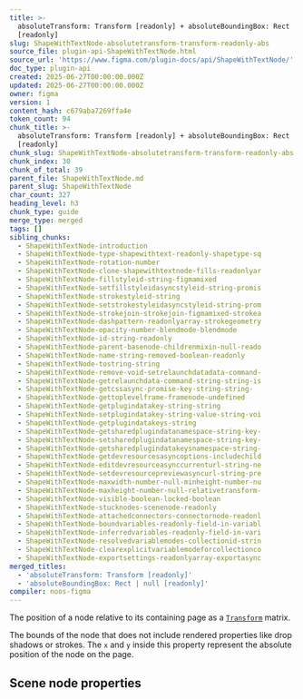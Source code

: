 ```yaml
---
title: >-
  absoluteTransform: Transform [readonly] + absoluteBoundingBox: Rect | null
  [readonly]
slug: ShapeWithTextNode-absolutetransform-transform-readonly-abs
source_file: plugin-api-ShapeWithTextNode.html
source_url: 'https://www.figma.com/plugin-docs/api/ShapeWithTextNode/'
doc_type: plugin-api
created: 2025-06-27T00:00:00.000Z
updated: 2025-06-27T00:00:00.000Z
owner: figma
version: 1
content_hash: c679aba7269ffa4e
token_count: 94
chunk_title: >-
  absoluteTransform: Transform [readonly] + absoluteBoundingBox: Rect | null
  [readonly]
chunk_slug: ShapeWithTextNode-absolutetransform-transform-readonly-abs
chunk_index: 30
chunk_of_total: 39
parent_file: ShapeWithTextNode.md
parent_slug: ShapeWithTextNode
char_count: 327
heading_level: h3
chunk_type: guide
merge_type: merged
tags: []
sibling_chunks:
  - ShapeWithTextNode-introduction
  - ShapeWithTextNode-type-shapewithtext-readonly-shapetype-sq
  - ShapeWithTextNode-rotation-number
  - ShapeWithTextNode-clone-shapewithtextnode-fills-readonlyar
  - ShapeWithTextNode-fillstyleid-string-figmamixed
  - ShapeWithTextNode-setfillstyleidasyncstyleid-string-promis
  - ShapeWithTextNode-strokestyleid-string
  - ShapeWithTextNode-setstrokestyleidasyncstyleid-string-prom
  - ShapeWithTextNode-strokejoin-strokejoin-figmamixed-strokea
  - ShapeWithTextNode-dashpattern-readonlyarray-strokegeometry
  - ShapeWithTextNode-opacity-number-blendmode-blendmode
  - ShapeWithTextNode-id-string-readonly
  - ShapeWithTextNode-parent-basenode-childrenmixin-null-reado
  - ShapeWithTextNode-name-string-removed-boolean-readonly
  - ShapeWithTextNode-tostring-string
  - ShapeWithTextNode-remove-void-setrelaunchdatadata-command-
  - ShapeWithTextNode-getrelaunchdata-command-string-string-is
  - ShapeWithTextNode-getcssasync-promise-key-string-string-
  - ShapeWithTextNode-gettoplevelframe-framenode-undefined
  - ShapeWithTextNode-getplugindatakey-string-string
  - ShapeWithTextNode-setplugindatakey-string-value-string-voi
  - ShapeWithTextNode-getplugindatakeys-string
  - ShapeWithTextNode-getsharedplugindatanamespace-string-key-
  - ShapeWithTextNode-setsharedplugindatanamespace-string-key-
  - ShapeWithTextNode-getsharedplugindatakeysnamespace-string-
  - ShapeWithTextNode-getdevresourcesasyncoptions-includechild
  - ShapeWithTextNode-editdevresourceasynccurrenturl-string-ne
  - ShapeWithTextNode-setdevresourcepreviewasyncurl-string-pre
  - ShapeWithTextNode-maxwidth-number-null-minheight-number-nu
  - ShapeWithTextNode-maxheight-number-null-relativetransform-
  - ShapeWithTextNode-visible-boolean-locked-boolean
  - ShapeWithTextNode-stucknodes-scenenode-readonly
  - ShapeWithTextNode-attachedconnectors-connectornode-readonl
  - ShapeWithTextNode-boundvariables-readonly-field-in-variabl
  - ShapeWithTextNode-inferredvariables-readonly-field-in-vari
  - ShapeWithTextNode-resolvedvariablemodes-collectionid-strin
  - ShapeWithTextNode-clearexplicitvariablemodeforcollectionco
  - ShapeWithTextNode-exportsettings-readonlyarray-exportasync
merged_titles:
  - 'absoluteTransform: Transform [readonly]'
  - 'absoluteBoundingBox: Rect | null [readonly]'
compiler: noos-figma
---
```


The position of a node relative to its containing page as a [`Transform`](/plugin-docs/api/Transform/)
 matrix.

The bounds of the node that does not include rendered properties like drop shadows or strokes. The `x` and `y` inside this property represent the absolute position of the node on the page.

## Scene node properties
